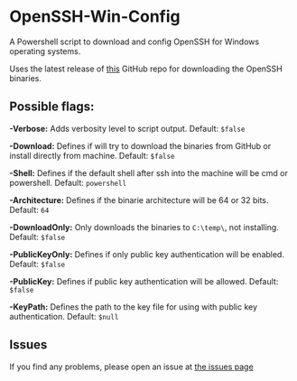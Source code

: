 # OpenSSH-Win-Config
A Powershell script to download and config OpenSSH for Windows operating systems.

Uses the latest release of [this](https://github.com/PowerShell/Win32-OpenSSH/) GitHub repo for downloading the OpenSSH binaries.

## Possible flags:

   **-Verbose:** Adds verbosity level to script output. Default: `$false`

   **-Download:** Defines if will try to download the binaries from GitHub or install directly from machine. Default: `$false`

   **-Shell:** Defines if the default shell after ssh into the machine will be cmd or powershell. Default: `powershell`

   **-Architecture:** Defines if the binarie architecture will be 64 or 32 bits. Default: `64`
   
   **-DownloadOnly:** Only downloads the binaries to `C:\temp\`, not installing. Default: `$false`
   
   **-PublicKeyOnly:** Defines if only public key authentication will be enabled. Default: `$false`
   
   **-PublicKey:** Defines if public key authentication will be allowed. Default: `$false`
   
   **-KeyPath:** Defines the path to the key file for using with public key authentication. Default: `$null`

## Issues

If you find any problems, please open an issue at [the issues page](https://github.com/aJesus37/OpenSSH-Config/issues)
